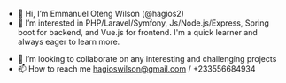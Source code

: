 - 👋 Hi, I’m Emmanuel Oteng Wilson (@hagios2)
- 👀 I’m interested in PHP/Laravel/Symfony, Js/Node.js/Express, Spring boot for backend, and Vue.js for frontend. I'm a quick learner and always eager to learn more. 
<!-- - 🌱 I’m currently learning ... -->
- 💞️ I’m looking to collaborate on any interesting and challenging projects
- 📫 How to reach me hagioswilson@gmail.com / +233556684934

<!---
hagios2/hagios2 is a ✨ special ✨ repository because its `README.md` (this file) appears on your GitHub profile.
You can click the Preview link to take a look at your changes.
--->
